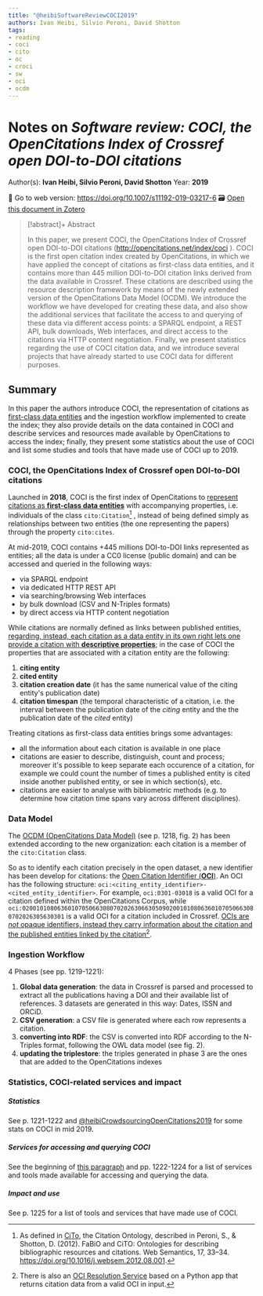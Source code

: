 ```yaml
---
title: "@heibiSoftwareReviewCOCI2019"
authors: Ivan Heibi, Silvio Peroni, David Shotton
tags:
- reading
- coci
- cito
- oc
- croci
- sw
- oci
- ocdm
---
```

# Notes on *Software review: COCI, the OpenCitations Index of Crossref open DOI-to-DOI citations*
Author(s): **Ivan Heibi, Silvio Peroni, David Shotton**
Year: **2019**

🔗 Go to web version: https://doi.org/10.1007/s11192-019-03217-6
🗃️ [Open this document in Zotero](zotero://select/items/@heibiSoftwareReviewCOCI2019)

> [!abstract]+ Abstract
>
> In this paper, we present COCI, the OpenCitations Index of Crossref open DOI-to-DOI citations (http://opencitations.net/index/coci ). COCI is the first open citation index created by OpenCitations, in which we have applied the concept of citations as first-class data entities, and it contains more than 445 million DOI-to-DOI citation links derived from the data available in Crossref. These citations are described using the resource description framework by means of the newly extended version of the OpenCitations Data Model (OCDM). We introduce the workflow we have developed for creating these data, and also show the additional services that facilitate the access to and querying of these data via different access points: a SPARQL endpoint, a REST API, bulk downloads, Web interfaces, and direct access to the citations via HTTP content negotiation. Finally, we present statistics regarding the use of COCI citation data, and we introduce several projects that have already started to use COCI data for different purposes.



## Summary
In this paper the authors introduce COCI, the representation of citations as [first-class data entities](https://en.wikipedia.org/wiki/First_class_(computing)) and the ingestion workflow implemented to create the index; they also provide details on the data contained in COCI and describe services and resources made available by OpenCitations to access the index; finally, they present some statistics about the use of COCI and list some studies and tools that have made use of COCI up to 2019. 

### **COCI**, the OpenCitations Index of Crossref open DOI-to-DOI citations
Launched in **2018**, COCI is the first index of OpenCitations to <u>represent citations as **first-class data entities**</u> with accompanying properties, i.e. individuals of the class `cito:Citation`[^1] , instead of being defined simply as relationships between two entities (the one representing the papers) through the property `cito:cites`.

[^1]: As defined in [CiTo](http://www.sparontologies.net/ontologies/cito), the Citation Ontology, described in Peroni, S., & Shotton, D. (2012). FaBiO and CiTO: Ontologies for describing bibliographic resources and citations. Web Semantics, 17, 33–34. https://doi.org/10.1016/j.websem.2012.08.001.

At mid-2019, COCI contains +445 millions DOI-to-DOI links represented as entities; all the data is under a CC0 license (public domain) and can be accessed and queried in the following ways:
* via SPARQL endpoint
* via dedicated HTTP REST API
* via searching/browsing Web interfaces
* by bulk download (CSV and N-Triples formats)
* by direct access via HTTP content negotiation

While citations are normally defined as links between published entities, <u>regarding, instead, each citation as a data entity in its own right lets one  provide a citation with **descriptive properties**</u>; in the case of COCI the properties that are associated with a citation entity are the following:
1. **citing entity**
2. **cited entity**
3. **citation creation date** (it has the same numerical value of the citing entity's publication date)
4. **citation timespan** (the temporal characteristic of a citation, i.e. the interval between the publication date of the *citing* entity and the the publication date of the *cited* entity)

Treating citations as first-class data entities brings some advantages:
* all the information about each citation is available in one place
* citations are easier to describe, distinguish, count and process; moreover it's possible to keep separate each occurence of a citation, for example we could count the number of times a published entity is cited inside another published entity, or see in which section(s), etc.
* citations are easier to analyse with bibliometric methods (e.g. to determine how citation time spans vary across different disciplines).

### Data Model
The [OCDM (OpenCitations Data Model)](http://opencitations.net/model) (see p. 1218, fig. 2) has been extended according to the new organization: each citation is a member of the `cito:Citation` class.

So as to identify each citation precisely in the open dataset, a new identifier has been develop for citations: the <u>Open Citation Identifier (**OCI**)</u>. An OCI has the following structure: `oci:<citing_entity_identifier>-<cited_entity_identifier>`.
For example, `oci:0301-03018` is a valid OCI for a citation defined within the OpenCitations Corpus, while `oci:0200101080636010705066308070202630663050902001010806360107050663080702026305630301` is a valid OCI for a citation included in Crossref. <u>OCIs are *not* opaque identifiers, instead they carry information about the citation and the published entities linked by the citation</u>[^2]. 

[^2]: There is also an [OCI Resolution Service](http://opencitations.net/oci) based on a Python app that returns citation data from a valid OCI in input. 

### Ingestion Workflow
4 Phases (see pp. 1219-1221):
1. **Global data generation**: the data in Crossref is parsed and processed to extract all the publications having a DOI and their available list of references. 3 datasets are generated in this way: Dates, ISSN and ORCiD.
2. **CSV generation**: a CSV file is generated where each row represents a citation. 
3. **converting into RDF**: the CSV is converted into RDF according to the N-Triples format, following the OWL data model (see fig. 2).
4. **updating the triplestore**: the triples generated in phase 3 are the ones that are added to the OpenCitations indexes


### Statistics, COCI-related services and impact
##### Statistics 
See p. 1221-1222 and [@heibiCrowdsourcingOpenCitations2019](notes/readings/@heibiCrowdsourcingOpenCitations2019.md) for some stats on COCI in mid 2019.

##### Services for accessing and querying COCI
See the beginning of [this paragraph](notes/readings/@heibiSoftwareReviewCOCI2019.md#COCI%20the%20OpenCitations%20Index%20of%20Crossref%20open%20DOI-to-DOI%20citations) and pp. 1222-1224 for a list of services and tools made available for accessing and querying the data.

##### Impact and use
See p. 1225 for a list of tools and services that have made use of COCI. 